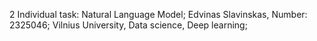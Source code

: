 2 Individual task: Natural Language Model;
Edvinas Slavinskas, Number: 2325046;
Vilnius University, Data science, Deep learning;
